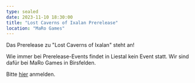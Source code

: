 ```yaml
---
type: sealed
date: 2023-11-10 18:30:00
title: "Lost Caverns of Ixalan Prerelease"
location: "MaRo Games"
---
```

Das Prerelease zu "Lost Caverns of Ixalan" steht an!

Wie immer bei Prerelease-Events findet in Liestal kein Event statt.
Wir sind dafür bei MaRo Games in Birsfelden.

Bitte [hier](https://maro-games.ch/event-created) anmelden.
